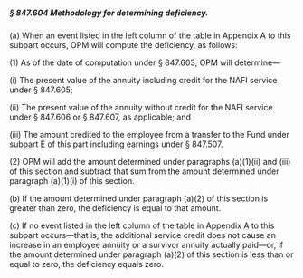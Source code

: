 ##### § 847.604 Methodology for determining deficiency. #####

(a) When an event listed in the left column of the table in Appendix A to this subpart occurs, OPM will compute the deficiency, as follows:

(1) As of the date of computation under § 847.603, OPM will determine—

(i) The present value of the annuity including credit for the NAFI service under § 847.605;

(ii) The present value of the annuity without credit for the NAFI service under § 847.606 or § 847.607, as applicable; and

(iii) The amount credited to the employee from a transfer to the Fund under subpart E of this part including earnings under § 847.507.

(2) OPM will add the amount determined under paragraphs (a)(1)(ii) and (iii) of this section and subtract that sum from the amount determined under paragraph (a)(1)(i) of this section.

(b) If the amount determined under paragraph (a)(2) of this section is greater than zero, the deficiency is equal to that amount.

(c) If no event listed in the left column of the table in Appendix A to this subpart occurs—that is, the additional service credit does not cause an increase in an employee annuity or a survivor annuity actually paid—or, if the amount determined under paragraph (a)(2) of this section is less than or equal to zero, the deficiency equals zero.